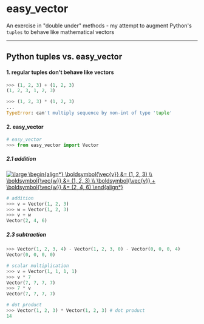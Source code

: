 # easy_vector
An exercise in "double under" methods - my attempt to augment Python's `tuples` to behave like mathematical vectors

***

## Python tuples vs. easy_vector

#### 1. regular tuples don't behave like vectors

```python
>>> (1, 2, 3) + (1, 2, 3)
(1, 2, 3, 1, 2, 3)

>>> (1, 2, 3) * (1, 2, 3)
...
TypeError: can't multiply sequence by non-int of type 'tuple'
```

#### 2. easy_vector

```python
# easy_vector
>>> from easy_vector import Vector
```

##### 2.1 addition


<a href="https://www.codecogs.com/eqnedit.php?latex=\large&space;\begin{align*}&space;\boldsymbol{\vec{v}}&space;&=&space;(1,&space;2,&space;3)&space;\\&space;\boldsymbol{\vec{w}}&space;&=&space;(1,&space;2,&space;3)&space;\\&space;\boldsymbol{\vec{v}}&space;&plus;&space;\boldsymbol{\vec{w}}&space;&=&space;(2,&space;4,&space;6)&space;\end{align*}" target="_blank"><img src="https://latex.codecogs.com/svg.latex?\large&space;\begin{align*}&space;\boldsymbol{\vec{v}}&space;&=&space;(1,&space;2,&space;3)&space;\\&space;\boldsymbol{\vec{w}}&space;&=&space;(1,&space;2,&space;3)&space;\\&space;\boldsymbol{\vec{v}}&space;&plus;&space;\boldsymbol{\vec{w}}&space;&=&space;(2,&space;4,&space;6)&space;\end{align*}" title="\large \begin{align*} \boldsymbol{\vec{v}} &= (1, 2, 3) \\ \boldsymbol{\vec{w}} &= (1, 2, 3) \\ \boldsymbol{\vec{v}} + \boldsymbol{\vec{w}} &= (2, 4, 6) \end{align*}" /></a>



```python
# addition
>>> v = Vector(1, 2, 3)
>>> w = Vector(1, 2, 3)
>>> v + w
Vector(2, 4, 6)
```


##### 2.3 subtraction
```python
>>> Vector(1, 2, 3, 4) - Vector(1, 2, 3, 0) - Vector(0, 0, 0, 4)
Vector(0, 0, 0, 0)
```

```python
# scalar multiplication
>>> v = Vector(1, 1, 1, 1)
>>> v * 7
Vector(7, 7, 7, 7)
>>> 7 * v
Vector(7, 7, 7, 7)

# dot product
>>> Vector(1, 2, 3) * Vector(1, 2, 3) # dot product
14 

```

